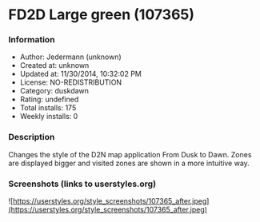 # FD2D Large green (107365)

### Information
- Author: Jedermann (unknown)
- Created at: unknown
- Updated at: 11/30/2014, 10:32:02 PM
- License: NO-REDISTRIBUTION
- Category: duskdawn
- Rating: undefined
- Total installs: 175
- Weekly installs: 0


### Description
Changes the style of the D2N map application From Dusk to Dawn. Zones are displayed bigger and visited zones are shown in a more intuitive way.


### Screenshots (links to userstyles.org)
![https://userstyles.org/style_screenshots/107365_after.jpeg](https://userstyles.org/style_screenshots/107365_after.jpeg)


